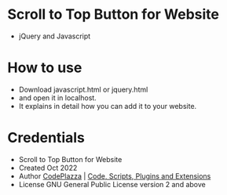 # Scroll to Top Button for Website
- jQuery and Javascript

# How to use
- Download javascript.html or jquery.html
- and open it in localhost.
- It explains in detail how you can add it to your website.

# Credentials
- Scroll to Top Button for Website
- Created		Oct 2022
- Author		[CodePlazza](https://www.codeplazza.com/) | [Code, Scripts, Plugins and Extensions](https://www.codeplazza.com/)
- License		GNU General Public License version 2 and above

